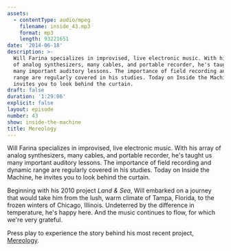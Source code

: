 ```yaml
---
assets:
  - contentType: audio/mpeg
    filename: inside_43.mp3
    format: mp3
    length: 93221651
date: '2014-06-18'
description: >-
  Will Farina specializes in improvised, live electronic music. With his array
  of analog synthesizers, many cables, and portable recorder, he's taught us
  many important auditory lessons. The importance of field recording and dynamic
  range are regularly covered in his studies. Today on Inside the Machine, he
  invites you to look behind the curtain.
draft: false
duration: '1:29:06'
explicit: false
layout: episode
number: 43
show: inside-the-machine
title: Mereology
---
```

Will Farina specializes in improvised, live electronic music. With his array of analog synthesizers, many cables, and portable recorder, he's taught us many important auditory lessons. The importance of field recording and dynamic range are regularly covered in his studies. Today on Inside the Machine, he invites you to look behind the curtain.

Beginning with his 2010 project *Land & Sea*, Will embarked on a journey that would take him from the lush, warm climate of Tampa, Florida, to the frozen winters of Chicago, Illinois. Undeterred by the difference in temperature, he's happy here. And the music continues to flow, for which we're very grateful.

Press play to experience the story behind his most recent project, [Mereology](http://facebook.com/mereology).